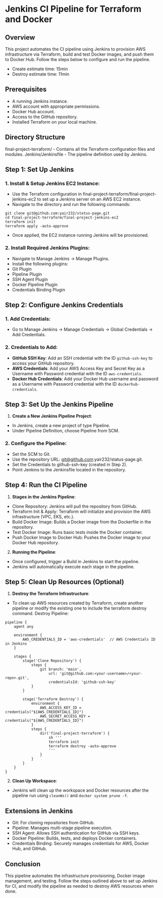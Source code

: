 # Jenkins CI Pipeline for Terraform and Docker
## Overview
This project automates the CI pipeline using Jenkins to provision AWS infrastructure via Terraform, build and test Docker images, and push them to Docker Hub. Follow the steps below to configure and run the pipeline.
- Create estimate time: 15min
- Destroy estimate time: 11min

## Prerequisites
- A running Jenkins instance.
- AWS account with appropriate permissions.
- Docker Hub account.
- Access to the GitHub repository.
- Installed Terraform on your local machine.

## Directory Structure
final-project-terraform/ - Contains all the Terraform configuration files and modules.
Jenkins/Jenkinsfile - The pipeline definition used by Jenkins.

## Step 1: Set Up Jenkins
### 1. Install & Setup Jenkins EC2 Instance:

- Use the Terraform configuration in final-project-terraform/final-project-jenkins-ec2 to set up a Jenkins server on an AWS EC2 instance.
- Navigate to the directory and run the following commands:
```
git clone git@github.com:yair232/status-page.git
cd final-project-terraform/final-project-jenkins-ec2
terraform init
terraform apply -auto-approve
```
- Once applied, the EC2 instance running Jenkins will be provisioned.
### 2. Install Required Jenkins Plugins:

- Navigate to Manage Jenkins → Manage Plugins.
- Install the following plugins:
- Git Plugin
- Pipeline Plugin
- SSH Agent Plugin
- Docker Pipeline Plugin
- Credentials Binding Plugin
## Step 2: Configure Jenkins Credentials
### 1. Add Credentials:
- Go to Manage Jenkins → Manage Credentials → Global Credentials → Add Credentials.
### 2. Credentials to Add:
- **GitHub SSH Key**: Add an SSH credential with the ID `github-ssh-key` to access your GitHub repository.
- **AWS Credentials**: Add your AWS Access Key and Secret Key as a Username with Password credential with the ID `aws-credentials`.
- **Docker Hub Credentials**: Add your Docker Hub username and password as a Username with Password credential with the ID `dockerhub-credentials`.
## Step 3: Set Up the Jenkins Pipeline
1. **Create a New Jenkins Pipeline Project**:
- In Jenkins, create a new project of type Pipeline.
- Under Pipeline Definition, choose Pipeline from SCM.
### 2. Configure the Pipeline:
- Set the SCM to Git.
- Use the repository URL: git@github.com:yair232/status-page.git.
- Set the Credentials to github-ssh-key (created in Step 2).
- Point Jenkins to the Jenkinsfile located in the repository.
## Step 4: Run the CI Pipeline
1. **Stages in the Jenkins Pipeline**:

- Clone Repository: Jenkins will pull the repository from GitHub.
- Terraform Init & Apply: Terraform will initialize and provision the AWS infrastructure (VPC, EKS, etc.).
- Build Docker Image: Builds a Docker image from the Dockerfile in the repository.
- Test Docker Image: Runs basic tests inside the Docker container.
- Push Docker Image to Docker Hub: Pushes the Docker image to your Docker Hub repository.
2. **Running the Pipeline**:

- Once configured, trigger a Build in Jenkins to start the pipeline.
- Jenkins will automatically execute each stage in the pipeline.
## Step 5: Clean Up Resources (Optional)
1. **Destroy the Terraform Infrastructure**:

- To clean up AWS resources created by Terraform, create another pipeline or modify the existing one to include the terraform destroy command.
Destroy Pipeline:

```
pipeline {
    agent any

    environment {
        AWS_CREDENTIALS_ID = 'aws-credentials'  // AWS Credentials ID in Jenkins
    }

    stages {
        stage('Clone Repository') {
            steps {
                git branch: 'main',
                    url: 'git@github.com:<your-username>/<your-repo>.git',
                    credentialsId: 'github-ssh-key'
            }
        }

        stage('Terraform Destroy') {
            environment {
                AWS_ACCESS_KEY_ID = credentials("${AWS_CREDENTIALS_ID}")
                AWS_SECRET_ACCESS_KEY = credentials("${AWS_CREDENTIALS_ID}")
            }
            steps {
                dir('final-project-terraform') {
                    sh '''
                    terraform init
                    terraform destroy -auto-approve
                    '''
                }
            }
        }
    }
}
```
2. **Clean Up Workspace**:

- Jenkins will clean up the workspace and Docker resources after the pipeline run using `cleanWs()` and `docker system prune -f`.
## Extensions in Jenkins
- Git: For cloning repositories from GitHub.
- Pipeline: Manages multi-stage pipeline execution.
- SSH Agent: Allows SSH authentication for GitHub via SSH keys.
- Docker Pipeline: Builds, tests, and deploys Docker containers.
- Credentials Binding: Securely manages credentials for AWS, Docker Hub, and GitHub.
## Conclusion
This pipeline automates the infrastructure provisioning, Docker image management, and testing. Follow the steps outlined above to set up Jenkins for CI, and modify the pipeline as needed to destroy AWS resources when done.
